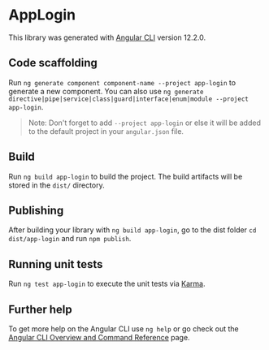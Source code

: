 # AppLogin

This library was generated with [Angular CLI](https://github.com/angular/angular-cli) version 12.2.0.

## Code scaffolding

Run `ng generate component component-name --project app-login` to generate a new component. You can also use `ng generate directive|pipe|service|class|guard|interface|enum|module --project app-login`.
> Note: Don't forget to add `--project app-login` or else it will be added to the default project in your `angular.json` file. 

## Build

Run `ng build app-login` to build the project. The build artifacts will be stored in the `dist/` directory.

## Publishing

After building your library with `ng build app-login`, go to the dist folder `cd dist/app-login` and run `npm publish`.

## Running unit tests

Run `ng test app-login` to execute the unit tests via [Karma](https://karma-runner.github.io).

## Further help

To get more help on the Angular CLI use `ng help` or go check out the [Angular CLI Overview and Command Reference](https://angular.io/cli) page.
